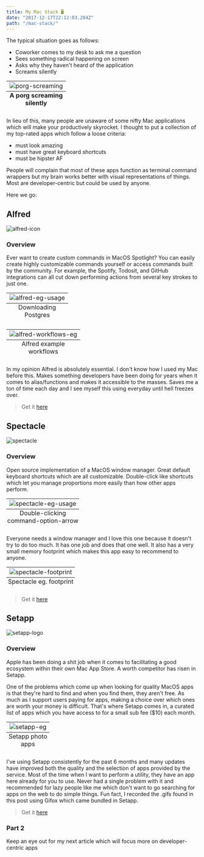 ```yaml
---
title: My Mac Stack 🖥️
date: "2017-12-17T22:12:03.284Z"
path: "/mac-stack/"
---
```


The typical situation goes as follows:

* Coworker comes to my desk to ask me a question
* Sees something radical happening on screen
* Asks why they haven't heard of the application
* Screams silently

<table class="image">
    <caption align="bottom"><strong>A porg screaming silently</strong></caption>
    <tr>
        <td style="text-align: center;">
            <img src="./screams4.gif" alt="porg-screaming"/>
        </td>
    </tr>
</table>

In lieu of this, many people are unaware of some nifty Mac applications which will make your productively skyrocket. I thought to put a collection of my top-rated apps which follow a loose criteria:

* must look amazing
* ‎must have great keyboard shortcuts
* must be hipster AF

People will complain that most of these apps function as terminal command wrappers but my brain works better with visual representations of things. Most are developer-centric but could be used by anyone.

Here we go:

## Alfred

![alfred-icon](./alfred-icon.jpg)

### Overview

Ever want to create custom commands in MacOS Spotlight? You can easily create highly customizable commands yourself or access commands built by the community. For example, the Spotify, Todosit, and GitHub integrations can all cut down performing actions from several key strokes to just one.

<table class="image">
    <caption align="bottom">Downloading Postgres</caption>
    <tr><td><img src="./alfred-eg.gif" alt="alfred-eg-usage"/></td></tr>
</table>

<table class="image">
    <caption align="bottom">Alfred example workflows</caption>
    <tr><td><img src="./alfred-workflows.png" alt="alfred-workflows-eg"/></td></tr>
</table>


In my opinion Alfred is absolutely essential. I don't know how I used my Mac before this. Makes something developers have been doing for years when it comes to alias/functions and makes it accessible to the masses. Saves me a ton of time each day and I see myself this using everyday until hell freezes over.

> Get it [here](https://www.alfredapp.com/)

## ‎Spectacle

![spectacle](./spectacle-icon.png)

### Overview

Open source implementation of a MacOS window manager. Great default keyboard shortcuts which are all customizable. Double-click like shortcuts which let you manage proportions more easily than how other apps perform.

<table class="image">
    <caption align="bottom">Double-clicking command-option-arrow</caption>
    <tr><td><img src="./spectacle-eg.gif" alt="spectacle-eg-usage"/></td></tr>
</table>

Everyone needs a window manager and I love this one because it doesn't try to do too much. It has one job and does that one well. It also has a very small memory footprint which makes this app easy to recommend to anyone.

<table class="image">
    <caption align="bottom">Spectacle eg. footprint</caption>
    <tr><td><img src="./spectacle-footprint.png" alt="spectacle-footprint"/></td></tr>
</table>

> Get it [here](https://www.spectacleapp.com/)

## ‎Setapp

![setapp-logo](./setapp-logo.jpg)

### Overview

Apple has been doing a shit job when it comes to facilitating a good ecosystem within their own Mac App Store. A worth competitor has risen in Setapp.

One of the problems which come up when looking for quality MacOS apps is that they're hard to find and when you find them, they aren't free.  As much as I support users paying for apps, making a choice over which ones are worth your money is difficult. That's where Setapp comes in, a curated list of apps which you have access to for a small sub fee ($10) each month.

<table class="image">
    <caption align="bottom">Setapp photo apps</caption>
    <tr><td><img src="./setapp-eg.gif" alt="setapp-eg"/></td></tr>
</table>

I've using Setapp consistently for the past 6 months and many updates have improved both the quality and the selection of apps provided by the service. Most of the time when I want to perform a utility, they have an app here already for you to use. Never had a single problem with it and recommended for lazy people like me which don't want to go searching for apps on the web to do simple things. Fun fact, I recorded the .gifs found in this post using Gifox which came bundled in Setapp.

> Get it [here](https://setapp.com/)

### Part 2

Keep an eye out for my next article which will focus more on developer-centric apps
